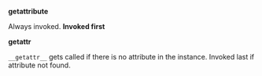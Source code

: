 __getattribute__

Always invoked.  **Invoked first**


__getattr__

`__getattr__` gets called if there is no attribute in the instance. Invoked last
if attribute not found.



